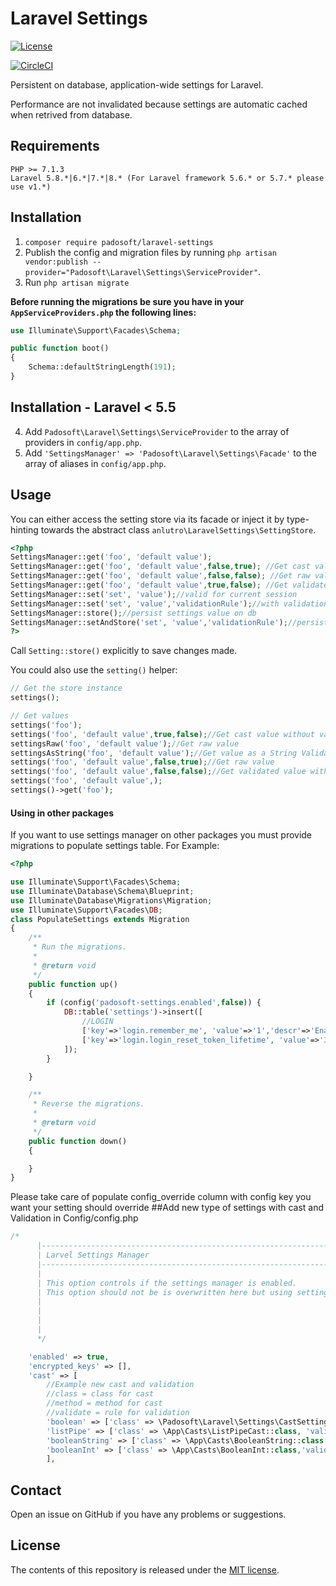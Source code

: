 # Laravel Settings

[![License](https://poser.pugx.org/anlutro/l4-settings/license.svg)](http://opensource.org/licenses/MIT)

[![CircleCI](https://circleci.com/gh/padosoft/laravel-settings.svg?style=shield)](https://circleci.com/gh/padosoft/laravel-settings)

Persistent on database, application-wide settings for Laravel.

Performance are not invalidated because settings are automatic cached when retrived from database.

## Requirements

    PHP >= 7.1.3
    Laravel 5.8.*|6.*|7.*|8.* (For Laravel framework 5.6.* or 5.7.* please use v1.*)

## Installation 
    
1. `composer require padosoft/laravel-settings`
2. Publish the config and migration files by running `php artisan vendor:publish --provider="Padosoft\Laravel\Settings\ServiceProvider"`.
3. Run `php artisan migrate`
 
**Before running the migrations be sure you have in your `AppServiceProviders.php` the following lines:** 
```php
use Illuminate\Support\Facades\Schema;

public function boot()
{
    Schema::defaultStringLength(191);
}
```
## Installation - Laravel < 5.5

4. Add `Padosoft\Laravel\Settings\ServiceProvider` to the array of providers in `config/app.php`.
5. Add `'SettingsManager' => 'Padosoft\Laravel\Settings\Facade'` to the array of aliases in `config/app.php`.

## Usage

You can either access the setting store via its facade or inject it by type-hinting towards the abstract class `anlutro\LaravelSettings\SettingStore`.

```php
<?php
SettingsManager::get('foo', 'default value');
SettingsManager::get('foo', 'default value',false,true); //Get cast value without validation
SettingsManager::get('foo', 'default value',false,false); //Get raw value
SettingsManager::get('foo', 'default value',true,false); //Get validated value without cast
SettingsManager::set('set', 'value');//valid for current session
SettingsManager::set('set', 'value','validationRule');//with validation rule valid for current session
SettingsManager::store();//persist settings value on db
SettingsManager::setAndStore('set', 'value','validationRule');//persisted on database
?>
```

Call `Setting::store()` explicitly to save changes made.

You could also use the `setting()` helper:

```php
// Get the store instance
settings();

// Get values
settings('foo');
settings('foo', 'default value',true,false);//Get cast value without validation
settingsRaw('foo', 'default value');//Get raw value
settingsAsString('foo', 'default value');//Get value as a String Validated
settings('foo', 'default value',false,true);//Get raw value
settings('foo', 'default value',false,false);//Get validated value without cast
settings('foo', 'default value',);
settings()->get('foo');


```



#### Using in other packages

If you want to use settings manager on other packages you must provide migrations to populate settings table.
For Example:
```php
<?php

use Illuminate\Support\Facades\Schema;
use Illuminate\Database\Schema\Blueprint;
use Illuminate\Database\Migrations\Migration;
use Illuminate\Support\Facades\DB;
class PopulateSettings extends Migration
{
    /**
     * Run the migrations.
     *
     * @return void
     */
    public function up()
    {
        if (config('padosoft-settings.enabled',false)) {
            DB::table('settings')->insert([
                //LOGIN
                ['key'=>'login.remember_me', 'value'=>'1','descr'=>'Enable/Disable remeber me feature','config_override'=>'padosoft-users.login.remember-me','validation_rules'=>'boolean','editable'=>1,'load_on_startup'=>0],
                ['key'=>'login.login_reset_token_lifetime', 'value'=>'30','descr'=>'Number of minutes reset token lasts','config_override'=>'auth.expire','validation_rules'=>'numeric','editable'=>1,,'load_on_startup'=>0],                
            ]);
        }

    }

    /**
     * Reverse the migrations.
     *
     * @return void
     */
    public function down()
    {

    }
}
```
Please take care of populate config_override column with config key you want your setting should override
##Add new type of settings with cast and Validation in Config/config.php
```php
/*
      |--------------------------------------------------------------------------
      | Larvel Settings Manager
      |--------------------------------------------------------------------------
      |
      | This option controls if the settings manager is enabled.
      | This option should not be is overwritten here but using settings db table
      |
      |
      |
      |
      */

    'enabled' => true,
    'encrypted_keys' => [],
    'cast' => [
        //Example new cast and validation
        //class = class for cast
        //method = method for cast
        //validate = rule for validation
        'boolean' => ['class' => \Padosoft\Laravel\Settings\CastSettings::class, 'method' => 'boolean', 'validate' => 'boolean'],
        'listPipe' => ['class' => \App\Casts\ListPipeCast::class, 'validate' => 'regex:/(^[0-9|]+$)|(^.{0}$)/'],
        'booleanString' => ['class' => \App\Casts\BooleanString::class,'validate' => 'regex:/^(true|false)/'],
        'booleanInt' => ['class' => \App\Casts\BooleanInt::class,'validate' => 'regex:/^(0|1)/'],
        ],

```




## Contact

Open an issue on GitHub if you have any problems or suggestions.


## License

The contents of this repository is released under the [MIT license](http://opensource.org/licenses/MIT).
